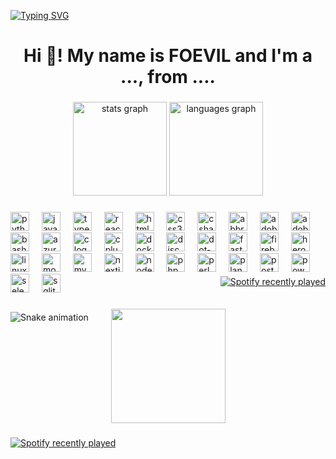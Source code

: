 <a href="https://git.io/typing-svg"><img src="https://readme-typing-svg.demolab.com?font=Fira+Code&size=25&duration=4000&pause=1000&background=FF000000&multiline=true&random=false&width=800&height=100&lines=Hello+I+am+FOEVIL;A+passionate+frontend+developer+from+India" alt="Typing SVG" /></a>

<h1 align="center">Hi 👋! My name is FOEVIL and I'm a ..., from ....</h1>

###

<div align="center">
    <img src="https://github-readme-stats.vercel.app/api?username=foevil&hide_title=false&hide_rank=true&show_icons=true&include_all_commits=true&count_private=true&disable_animations=true&theme=dracula&locale=en&hide_border=true" height="150" alt="stats graph"  />
    <img src="https://github-readme-stats.vercel.app/api/top-langs?username=foevil&locale=en&hide_title=false&layout=compact&card_width=320&langs_count=5&theme=dracula&hide_border=false" height="150" alt="languages graph"  />
</div>

###

<div align="left">
    <img src="https://cdn.jsdelivr.net/gh/devicons/devicon/icons/python/python-original.svg" height="30" alt="python logo"  />
    <img width="12" />
    <img src="https://cdn.jsdelivr.net/gh/devicons/devicon/icons/javascript/javascript-original.svg" height="30" alt="javascript logo"  />
    <img width="12" />
    <img src="https://cdn.jsdelivr.net/gh/devicons/devicon/icons/typescript/typescript-original.svg" height="30" alt="typescript logo"  />
    <img width="12" />
    <img src="https://skillicons.dev/icons?i=react" height="30" alt="react logo"  />
    <img width="12" />
    <img src="https://skillicons.dev/icons?i=html" height="30" alt="html5 logo"  />
    <img width="12" />
    <img src="https://cdn.jsdelivr.net/gh/devicons/devicon/icons/css3/css3-original.svg" height="30" alt="css3 logo"  />
    <img width="12" />
    <img src="https://cdn.jsdelivr.net/gh/devicons/devicon/icons/csharp/csharp-original.svg" height="30" alt="csharp logo"  />
    <img width="12" />
    <img src="https://skillicons.dev/icons?i=bots" height="30" alt="abbrobotstudio logo"  />
    <img width="12" />
    <img src="https://skillicons.dev/icons?i=ae" height="30" alt="adobeaftereffects logo"  />
    <img width="12" />
    <img src="https://skillicons.dev/icons?i=ps" height="30" alt="adobephotoshop logo"  />
    <img width="12" />
    <img src="https://skillicons.dev/icons?i=bash" height="30" alt="bash logo"  />
    <img width="12" />
    <img src="https://skillicons.dev/icons?i=azure" height="30" alt="azure logo"  />
    <img width="12" />
    <img src="https://skillicons.dev/icons?i=c" height="30" alt="c logo"  />
    <img width="12" />
    <img src="https://skillicons.dev/icons?i=cpp" height="30" alt="cplusplus logo"  />
    <img width="12" />
    <img src="https://skillicons.dev/icons?i=docker" height="30" alt="docker logo"  />
    <img width="12" />
    <img src="https://skillicons.dev/icons?i=discord" height="30" alt="discord logo"  />
    <img width="12" />
    <img src="https://skillicons.dev/icons?i=dotnet" height="30" alt="dot-net logo"  />
    <img width="12" />
    <img src="https://skillicons.dev/icons?i=fastapi" height="30" alt="fastapi logo"  />
    <img width="12" />
    <img src="https://skillicons.dev/icons?i=firebase" height="30" alt="firebase logo"  />
    <img width="12" />
    <img src="https://skillicons.dev/icons?i=heroku" height="30" alt="heroku logo"  />
    <img width="12" />
    <img src="https://skillicons.dev/icons?i=linux" height="30" alt="linux logo"  />
    <img width="12" />
    <img src="https://skillicons.dev/icons?i=mongodb" height="30" alt="mongodb logo"  />
    <img width="12" />
    <img src="https://skillicons.dev/icons?i=mysql" height="30" alt="mysql logo"  />
    <img width="12" />
    <img src="https://skillicons.dev/icons?i=nextjs" height="30" alt="nextjs logo"  />
    <img width="12" />
    <img src="https://skillicons.dev/icons?i=nodejs" height="30" alt="nodejs logo"  />
    <img width="12" />
    <img src="https://skillicons.dev/icons?i=php" height="30" alt="php logo"  />
    <img width="12" />
    <img src="https://skillicons.dev/icons?i=perl" height="30" alt="perl logo"  />
    <img width="12" />
    <img src="https://skillicons.dev/icons?i=planetscale" height="30" alt="planetscale logo"  />
    <img width="12" />
    <img src="https://skillicons.dev/icons?i=postgres" height="30" alt="postgresql logo"  />
    <img width="12" />
    <img src="https://skillicons.dev/icons?i=powershell" height="30" alt="powershell logo"  />
    <img width="12" />
    <img src="https://skillicons.dev/icons?i=selenium" height="30" alt="selenium logo"  />
    <img width="12" />
    <img src="https://skillicons.dev/icons?i=sqlite" height="30" alt="sqlite logo"  />
</div>

###

<div align="center">
    <img height="183" src="https://user-images.githubusercontent.com/74038190/225813708-98b745f2-7d22-48cf-9150-083f1b00d6c9.gif"  />
</div>

###

<div align="left">
    <a href="https://open.spotify.com/user/2yw263jwwcy1y8ws4a1kmv12o">
        <img src="https://spotify-recently-played-readme.vercel.app/api?user=2yw263jwwcy1y8ws4a1kmv12o&count=4&unique=false" alt="Spotify recently played"  />
    </a>
</div>

<div align="right" style="margin-top: -275px">
    <a href="https://open.spotify.com/user/2yw263jwwcy1y8ws4a1kmv12o">
        <img src="https://spotify-recently-played-readme.vercel.app/api?user=2yw263jwwcy1y8ws4a1kmv12o&count=4&unique=false" alt="Spotify recently played"  />
    </a>
</div>


###

<br clear="both">

<img src="https://profile-readme-generator.com/assets/snake.svg" alt="Snake animation" />

###
